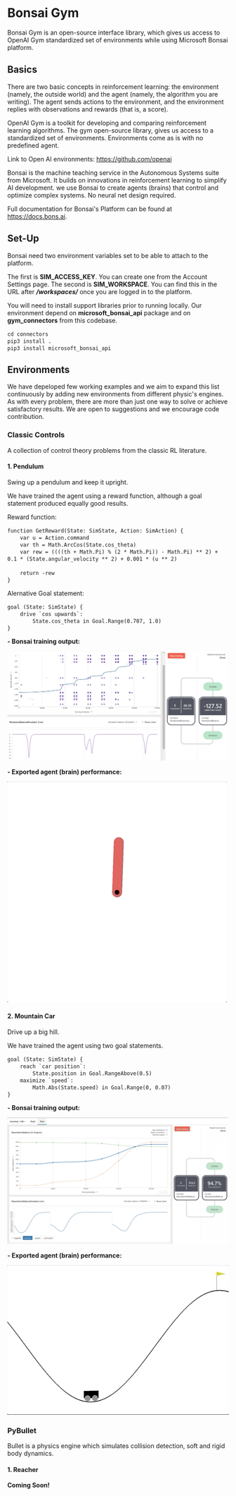 # Bonsai Gym

Bonsai Gym is an open-source interface library, which gives us access to OpenAI Gym standardized set of environments while using Microsoft Bonsai platform.

## Basics

There are two basic concepts in reinforcement learning: the environment (namely, the outside world) and the agent (namely, the algorithm you are writing). The agent sends actions to the environment, and the environment replies with observations and rewards (that is, a score).

OpenAI Gym is a toolkit for developing and comparing reinforcement learning algorithms. The gym open-source library, gives us access to a standardized set of environments. Environments come as is with no predefined agent. 

Link to Open AI environments: https://github.com/openai

Bonsai is the machine teaching service in the Autonomous Systems suite from Microsoft. It builds on innovations in reinforcement learning to simplify AI development.
we use Bonsai to create agents (brains) that control and optimize complex systems. No neural net design required.

Full documentation for Bonsai's Platform can be found at https://docs.bons.ai.

## Set-Up

Bonsai need two environment variables set to be able to attach to the platform.

The first is **SIM_ACCESS_KEY**. You can create one from the Account Settings page.
The second is **SIM_WORKSPACE**. You can find this in the URL after ***/workspaces/*** once you are logged in to the platform.



You will need to install support libraries prior to running locally. 
Our environment depend on **microsoft_bonsai_api** package and on **gym_connectors** from this codebase.

```
cd connectors
pip3 install .
pip3 install microsoft_bonsai_api
```

## Environments

We have depeloped few working examples and we aim to expand this list continuously by adding new environments from different physic's engines.
As with every problem, there are more than just one way to solve or achieve satisfactory results.
We are open to suggestions and we encourage code contribution.

### Classic Controls

A collection of control theory problems from the classic RL literature.

#### 1. Pendulum

Swing up a pendulum and keep it upright.

We have trained the agent using a reward function, although a goal statement produced equally good results.

Reward function:
```
function GetReward(State: SimState, Action: SimAction) {
    var u = Action.command
    var th = Math.ArcCos(State.cos_theta)
    var rew = ((((th + Math.Pi) % (2 * Math.Pi)) - Math.Pi) ** 2) + 0.1 * (State.angular_velocity ** 2) + 0.001 * (u ** 2)

    return -rew
}
```
Alernative Goal statement:
```
goal (State: SimState) {
    drive `cos upwards`:
        State.cos_theta in Goal.Range(0.707, 1.0)
}
```
**- Bonsai training output:**

![Alt Text](assets/pendulum_bonsai_training.jpg)

**- Exported agent (brain) performance:**

![Alt Text](assets/pendulum.gif)

#### 2. Mountain Car

Drive up a big hill.

We have trained the agent using two  goal statements.

```
goal (State: SimState) {
    reach `car position`:
        State.position in Goal.RangeAbove(0.5)   
    maximize `speed`:
        Math.Abs(State.speed) in Goal.Range(0, 0.07)       
}
```

**- Bonsai training output:**

![Alt Text](assets/mountain_car.jpg)

**- Exported agent (brain) performance:**

![Alt Text](assets/mountain_car.gif)

### PyBullet

Bullet is a physics engine which simulates collision detection, soft and rigid body dynamics.

#### 1. Reacher
**Coming Soon!**
